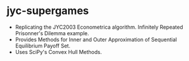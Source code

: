 # jyc-supergames

* Replicating the JYC2003 Econometrica algorithm. Infinitely Repeated Prisonner's Dilemma example. 
* Provides Methods for Inner and Outer Approximation of Sequential Equilibrium Payoff Set.
* Uses SciPy's Convex Hull Methods.

